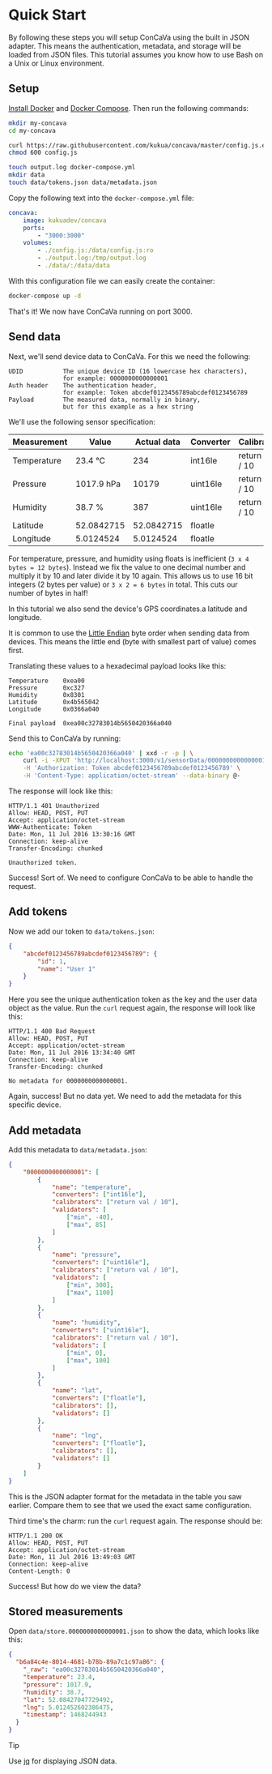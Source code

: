 # Quick Start

By following these steps you will setup ConCaVa using the built in JSON adapter.
This means the authentication, metadata, and storage will be loaded from JSON files. This tutorial assumes you know how to use Bash on a Unix or Linux environment.

## Setup

[Install Docker](http://docs.docker.com/engine/installation/) and [Docker Compose](https://docs.docker.com/compose/install/). Then run the following commands:

```bash
mkdir my-concava
cd my-concava

curl https://raw.githubusercontent.com/kukua/concava/master/config.js.example > config.js
chmod 600 config.js

touch output.log docker-compose.yml
mkdir data
touch data/tokens.json data/metadata.json
```

Copy the following text into the `docker-compose.yml` file:

```yml
concava:
    image: kukuadev/concava
    ports:
        - "3000:3000"
    volumes:
        - ./config.js:/data/config.js:ro
        - ./output.log:/tmp/output.log
        - ./data/:/data/data
```

With this configuration file we can easily create the container:

```bash
docker-compose up -d
```

That's it! We now have ConCaVa running on port 3000.

## Send data

Next, we'll send device data to ConCaVa. For this we need the following:

```
UDID           The unique device ID (16 lowercase hex characters),
               for example: 0000000000000001
Auth header    The authentication header,
               for example: Token abcdef0123456789abcdef0123456789
Payload        The measured data, normally in binary,
               but for this example as a hex string
```

We'll use the following sensor specification:

<table>
	<thead>
		<tr>
			<th>Measurement</th>
			<th>Value</th>
			<th>Actual data</th>
			<th>Converter</th>
			<th>Calibrator</th>
			<th>Validators</th>
		</tr>
	</thead>
	<tbody>
		<tr>
			<td>Temperature</td>
			<td>23.4 °C</td>
			<td>234</td>
			<td>int16le</td>
			<td>return val / 10</td>
			<td>min=-40 max=85</td>
		</tr>
		<tr>
			<td>Pressure</td>
			<td>1017.9 hPa</td>
			<td>10179</td>
			<td>uint16le</td>
			<td>return val / 10</td>
			<td>min=300 max=1100</td>
		</tr>
		<tr>
			<td>Humidity</td>
			<td>38.7 %</td>
			<td>387</td>
			<td>uint16le</td>
			<td>return val / 10</td>
			<td>min=0 max=100</td>
		</tr>
		<tr>
			<td>Latitude</td>
			<td>52.0842715</td>
			<td>52.0842715</td>
			<td>floatle</td>
			<td></td>
			<td></td>
		</tr>
		<tr>
			<td>Longitude</td>
			<td>5.0124524</td>
			<td>5.0124524</td>
			<td>floatle</td>
			<td></td>
			<td></td>
		</tr>
	</tbody>
</table>

For temperature, pressure, and humidity using floats is inefficient (`3 x 4 bytes = 12 bytes`). Instead we fix the value to one decimal number and multiply it by 10 and later divide it by 10 again. This allows us to use 16 bit integers (2 bytes per value) or `3 x 2 = 6 bytes` in total. This cuts our number of bytes in half!

In this tutorial we also send the device's GPS coordinates.a latitude and longitude.

It is common to use the [Little Endian](https://en.wikipedia.org/wiki/Endianness) byte order when sending data from devices. This means the little end (byte with smallest part of value) comes first.

Translating these values to a hexadecimal payload looks like this:

```
Temperature    0xea00
Pressure       0xc327
Humidity       0x8301
Latitude       0x4b565042
Longitude      0x0366a040

Final payload  0xea00c32783014b5650420366a040
```

Send this to ConCaVa by running:

```bash
echo 'ea00c32783014b5650420366a040' | xxd -r -p | \
	curl -i -XPUT 'http://localhost:3000/v1/sensorData/0000000000000001' \
	-H 'Authorization: Token abcdef0123456789abcdef0123456789' \
	-H 'Content-Type: application/octet-stream' --data-binary @-
```

The response will look like this:

```
HTTP/1.1 401 Unauthorized
Allow: HEAD, POST, PUT
Accept: application/octet-stream
WWW-Authenticate: Token
Date: Mon, 11 Jul 2016 13:30:16 GMT
Connection: keep-alive
Transfer-Encoding: chunked

Unauthorized token.
```

Success! Sort of. We need to configure ConCaVa to be able to handle the request.

## Add tokens

Now we add our token to `data/tokens.json`:

```json
{
	"abcdef0123456789abcdef0123456789": {
		"id": 1,
		"name": "User 1"
	}
}
```

Here you see the unique authentication token as the key and the user data object as the value. Run the `curl` request again, the response will look like this:

```
HTTP/1.1 400 Bad Request
Allow: HEAD, POST, PUT
Accept: application/octet-stream
Date: Mon, 11 Jul 2016 13:34:40 GMT
Connection: keep-alive
Transfer-Encoding: chunked

No metadata for 0000000000000001.
```

Again, success! But no data yet. We need to add the metadata for this specific device.

## Add metadata

Add this metadata to `data/metadata.json`:

```json
{
	"0000000000000001": [
		{
			"name": "temperature",
			"converters": ["int16le"],
			"calibrators": ["return val / 10"],
			"validators": [
				["min", -40],
				["max", 85]
			]
		},
		{
			"name": "pressure",
			"converters": ["uint16le"],
			"calibrators": ["return val / 10"],
			"validators": [
				["min", 300],
				["max", 1100]
			]
		},
		{
			"name": "humidity",
			"converters": ["uint16le"],
			"calibrators": ["return val / 10"],
			"validators": [
				["min", 0],
				["max", 100]
			]
		},
		{
			"name": "lat",
			"converters": ["floatle"],
			"calibrators": [],
			"validators": []
		},
		{
			"name": "lng",
			"converters": ["floatle"],
			"calibrators": [],
			"validators": []
		}
	]
}
```

This is the JSON adapter format for the metadata in the table you saw earlier. Compare them to see that we used the exact same configuration.

Third time's the charm: run the `curl` request again. The response should be:

```
HTTP/1.1 200 OK
Allow: HEAD, POST, PUT
Accept: application/octet-stream
Date: Mon, 11 Jul 2016 13:49:03 GMT
Connection: keep-alive
Content-Length: 0
```

Success! But how do we view the data?

## Stored measurements

Open `data/store.0000000000000001.json` to show the data, which looks like this:

```json
{
  "b6a84c4e-8014-4681-b78b-89a7c1c97a86": {
    "_raw": "ea00c32783014b5650420366a040",
    "temperature": 23.4,
    "pressure": 1017.9,
    "humidity": 38.7,
    "lat": 52.08427047729492,
    "lng": 5.012452602386475,
    "timestamp": 1468244943
  }
}
```

<div class="admonition note">
	<p class="first admonition-title">Tip</p>
	<p class="last">Use <a href="https://stedolan.github.io/jq/tutorial/" target="_blank">jq</a> for displaying JSON data.</p>
</div>
